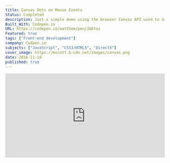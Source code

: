 ```yaml
---
title: Canvas Dots on Mouse Events
Status: Completed
description: Just a simple demo using the browser Canvas API used to draw graphics on a web page via JavaScript. Dots are created and highlighted by interacting with mouse (or touch) events.
Built_With: Codepen.io
URL: https://codepen.io/watthem/pen/JbEYoz
Featured: true
tags: ["Front-end development"]
company: Codpen.io
subjects: ["JavaScript", "CSS3/HTML5", "DirectX"]
cover_image: https://mscott.b-cdn.net/images/canvas.png
date: 2016-11-18
published: true
---
```


<iframe height="265" style="width: 100%;" scrolling="no" title="Catch the dots" src="https://codepen.io/watthem/embed/JbEYoz?height=265&theme-id=dark&default-tab=result" frameborder="no" allowtransparency="true" allowfullscreen="true">
  See the Pen <a href='https://codepen.io/watthem/pen/JbEYoz'>Catch the dots</a> by Matthew Hendricks
  (<a href='https://codepen.io/watthem'>@watthem</a>) on <a href='https://codepen.io'>CodePen</a>.
</iframe>
